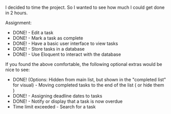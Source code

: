 I decided to time the project. So I wanted to see how much I could get done in 2 hours.

Assignment:
- DONE! - Edit a task
- DONE! - Mark a task as complete
- DONE! - Have a basic user interface to view tasks
- DONE! - Store tasks in a database
- DONE! - Use Eloquent to interact with the database

If you found the above comfortable, the following optional extras would be nice to see:
- DONE! (Options: Hidden from main list, but shown in the "completed list" for visual) - Moving completed tasks to the end of the list ( or hide them )
- DONE! - Assigning deadline dates to tasks
- DONE! - Notify or display that a task is now overdue
- Time limit exceeded - Search for a task


